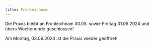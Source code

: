```yaml
---
title: Fronleichnam
---
```

Die Praxis bleibt an Fronleichnam 30.05. sowie Freitag 31.05.2024 und übers Wochenende geschlossen!

Am Montag, 03.06.2024 ist die Praxis wieder geöffnet!